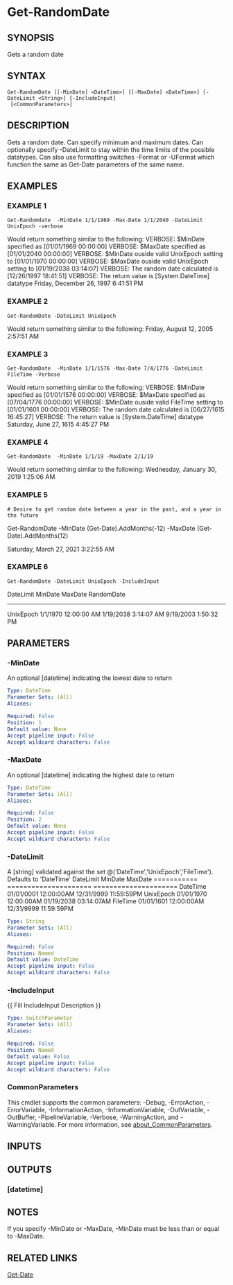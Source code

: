 ﻿---
external help file: PoshFunctions-help.xml
Module Name: poshfunctions
online version:
schema: 2.0.0
---

# Get-RandomDate

## SYNOPSIS
Gets a random date

## SYNTAX

```
Get-RandomDate [[-MinDate] <DateTime>] [[-MaxDate] <DateTime>] [-DateLimit <String>] [-IncludeInput]
 [<CommonParameters>]
```

## DESCRIPTION
Gets a random date.
Can specify minimum and maximum dates.
Can optionally specify -DateLimit to
stay within the time limits of the possible datatypes.
Can also use formatting switches -Format
or -UFormat which function the same as Get-Date parameters of the same name.

## EXAMPLES

### EXAMPLE 1
```
Get-Randomdate  -MinDate 1/1/1969 -Max-Date 1/1/2040 -DateLimit UnixEpoch -verbose
```

Would return something similar to the following:
VERBOSE: $MinDate specified as \[01/01/1969 00:00:00\]
VERBOSE: $MaxDate specified as \[01/01/2040 00:00:00\]
VERBOSE: $MinDate ouside valid UnixEpoch setting to \[01/01/1970 00:00:00\]
VERBOSE: $MaxDate ouside valid UnixEpoch setting to \[01/19/2038 03:14:07\]
VERBOSE: The random date calculated is \[12/26/1997 18:41:51\]
VERBOSE: The return value is \[System.DateTime\] datatype
Friday, December 26, 1997 6:41:51 PM

### EXAMPLE 2
```
Get-RandomDate -DateLimit UnixEpoch
```

Would return something similar to the following:
Friday, August 12, 2005 2:57:51 AM

### EXAMPLE 3
```
Get-RandomDate  -MinDate 1/1/1576 -Max-Date 7/4/1776 -DateLimit FileTime -Verbose
```

Would return something similar to the following:
VERBOSE: $MinDate specified as \[01/01/1576 00:00:00\]
VERBOSE: $MaxDate specified as \[07/04/1776 00:00:00\]
VERBOSE: $MinDate ouside valid FileTime setting to \[01/01/1601 00:00:00\]
VERBOSE: The random date calculated is \[06/27/1615 16:45:27\]
VERBOSE: The return value is \[System.DateTime\] datatype
Saturday, June 27, 1615 4:45:27 PM

### EXAMPLE 4
```
Get-RandomDate  -MinDate 1/1/19 -MaxDate 2/1/19
```

Would return something similar to the following:
Wednesday, January 30, 2019 1:25:06 AM

### EXAMPLE 5
```
# Desire to get random date between a year in the past, and a year in the future
```

Get-RandomDate  -MinDate (Get-Date).AddMonths(-12) -MaxDate (Get-Date).AddMonths(12)

Saturday, March 27, 2021 3:22:55 AM

### EXAMPLE 6
```
Get-RandomDate -DateLimit UnixEpoch -IncludeInput
```

DateLimit MinDate              MaxDate              RandomDate
--------- -------              -------              ----------
UnixEpoch 1/1/1970 12:00:00 AM 1/19/2038 3:14:07 AM 9/19/2003 1:50:32 PM

## PARAMETERS

### -MinDate
An optional \[datetime\] indicating the lowest date to return

```yaml
Type: DateTime
Parameter Sets: (All)
Aliases:

Required: False
Position: 1
Default value: None
Accept pipeline input: False
Accept wildcard characters: False
```

### -MaxDate
An optional \[datetime\] indicating the highest date to return

```yaml
Type: DateTime
Parameter Sets: (All)
Aliases:

Required: False
Position: 2
Default value: None
Accept pipeline input: False
Accept wildcard characters: False
```

### -DateLimit
A \[string\] validated against the set @('DateTime','UnixEpoch','FileTime').
Defaults to 'DateTime'
DateLimit       MinDate                 MaxDate
===========     =====================   =====================
DateTime        01/01/0001 12:00:00AM   12/31/9999 11:59:59PM
UnixEpoch       01/01/1970 12:00:00AM   01/19/2038 03:14:07AM
FileTime        01/01/1601 12:00:00AM   12/31/9999 11:59:59PM

```yaml
Type: String
Parameter Sets: (All)
Aliases:

Required: False
Position: Named
Default value: DateTime
Accept pipeline input: False
Accept wildcard characters: False
```

### -IncludeInput
{{ Fill IncludeInput Description }}

```yaml
Type: SwitchParameter
Parameter Sets: (All)
Aliases:

Required: False
Position: Named
Default value: False
Accept pipeline input: False
Accept wildcard characters: False
```

### CommonParameters
This cmdlet supports the common parameters: -Debug, -ErrorAction, -ErrorVariable, -InformationAction, -InformationVariable, -OutVariable, -OutBuffer, -PipelineVariable, -Verbose, -WarningAction, and -WarningVariable. For more information, see [about_CommonParameters](http://go.microsoft.com/fwlink/?LinkID=113216).

## INPUTS

## OUTPUTS

### [datetime]
## NOTES
If you specify -MinDate or -MaxDate, -MinDate must be less than or equal to -MaxDate.

## RELATED LINKS

[Get-Date]()

